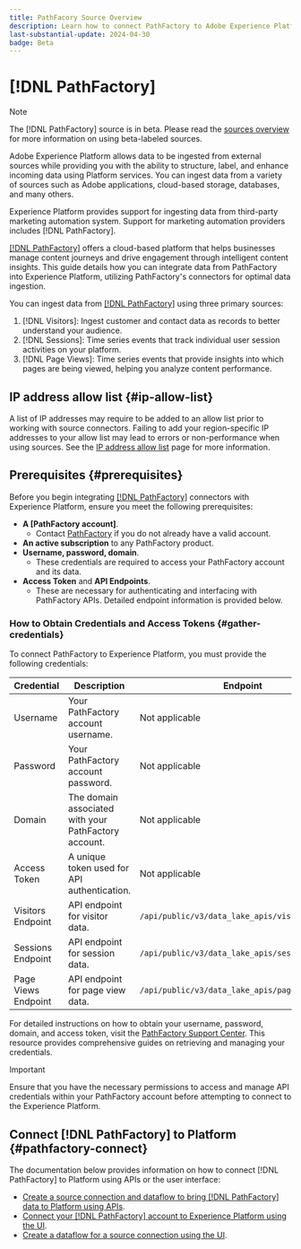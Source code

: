 ```yaml
---
title: PathFacory Source Overview
description: Learn how to connect PathFactory to Adobe Experience Platform using APIs or the user interface.
last-substantial-update: 2024-04-30
badge: Beta 
---
```

# [!DNL PathFactory]

>[!NOTE]
>
>The [!DNL PathFactory] source is in beta. Please read the [sources overview](../../home.md#terms-and-conditions) for more information on using beta-labeled sources.

Adobe Experience Platform allows data to be ingested from external sources while providing you with the ability to structure, label, and enhance incoming data using Platform services. You can ingest data from a variety of sources such as Adobe applications, cloud-based storage, databases, and many others.

Experience Platform provides support for ingesting data from third-party marketing automation system. Support for marketing automation providers includes [!DNL PathFactory].

[[!DNL PathFactory]](https://www.pathfactory.com/) offers a cloud-based platform that helps businesses manage content journeys and drive engagement through intelligent content insights. This guide details how you can integrate data from PathFactory into Experience Platform, utilizing PathFactory's connectors for optimal data ingestion.

You can ingest data from [[!DNL PathFactory]](https://www.pathfactory.com/) using three primary sources:

1. [!DNL Visitors]: Ingest customer and contact data as records to better understand your audience.
2. [!DNL Sessions]: Time series events that track individual user session activities on your platform.
3. [!DNL Page Views]: Time series events that provide insights into which pages are being viewed, helping you analyze content performance.

## IP address allow list {#ip-allow-list}

A list of IP addresses may require to be added to an allow list prior to working with source connectors. Failing to add your region-specific IP addresses to your allow list may lead to errors or non-performance when using sources. See the [IP address allow list](../../ip-address-allow-list.md) page for more information.

## Prerequisites {#prerequisites}

Before you begin integrating [[!DNL PathFactory]](https://www.pathfactory.com/) connectors with Experience Platform, ensure you meet the following prerequisites:

* **A [PathFactory account]**.
  * Contact [PathFactory](https://www.pathfactory.com/portal/company/contactus.shtml) if you do not already have a valid account.
* **An active subscription** to any PathFactory product.
* **Username, password, domain**.
  * These credentials are required to access your PathFactory account and its data.
* **Access Token** and **API Endpoints**.
  * These are necessary for authenticating and interfacing with PathFactory APIs. Detailed endpoint information is provided below.

### How to Obtain Credentials and Access Tokens {#gather-credentials}

To connect PathFactory to Experience Platform, you must provide the following credentials:

| Credential | Description | Endpoint |
| --- | --- | --- |
| Username | Your PathFactory account username. | Not applicable |
| Password | Your PathFactory account password. | Not applicable |
| Domain | The domain associated with your PathFactory account. | Not applicable |
| Access Token | A unique token used for API authentication. | Not applicable |
| Visitors Endpoint | API endpoint for visitor data. | `/api/public/v3/data_lake_apis/visitors.json` |
| Sessions Endpoint | API endpoint for session data. | `/api/public/v3/data_lake_apis/sessions.json` |
| Page Views Endpoint | API endpoint for page view data. | `/api/public/v3/data_lake_apis/page_views.json` |

For detailed instructions on how to obtain your username, password, domain, and access token, visit the [PathFactory Support Center](https://support.pathfactory.com/categories/adobe/). This resource provides comprehensive guides on retrieving and managing your credentials.

>[!IMPORTANT]
>
>Ensure that you have the necessary permissions to access and manage API credentials within your PathFactory account before attempting to connect to the Experience Platform.

## Connect [!DNL PathFactory] to Platform {#pathfactory-connect}

The documentation below provides information on how to connect [!DNL PathFactory] to Platform using APIs or the user interface:

* [Create a source connection and dataflow to bring [!DNL PathFactory] data to Platform using APIs](../../tutorials/api/create/marketing-automation/pathfactory.md).
* [Connect your [!DNL PathFactory] account to Experience Platform using the UI](../../tutorials/ui/create/marketing-automation/pathfactory.md).
* [Create a dataflow for a source connection using the UI](../../tutorials/ui/dataflow/marketing-automation.md).
